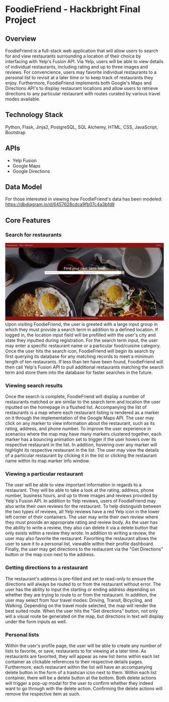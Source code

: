 # FoodieFriend - Hackbright Final Project

## Overview
FoodieFriend is a full-stack web application that will allow users to search for and view restaurants surrounding a location of their choice by interfacing with Yelp's Fusion API. Via Yelp, users will be able to view details of individual restaurants, including rating and up to three images and reviews. For convencience, users may favorite individual restaurants to a personal list to revisit at a later time or to keep track of restaurants they enjoy. Furthermore, FoodieFriend implements both Google's Maps and Directions API's to display restaurant locations and allow users to retrieve directions to any particular restaurant with routes curated by various travel modes available.

## Technology Stack
Python, Flask, Jinja2, PostgreSQL, SQL Alchemy, HTML, CSS, JavaScript, Bootstrap

## APIs
- Yelp Fusion
- Google Maps
- Google Directions

## Data Model
For those interested in viewing how FoodieFriend's data has been modeled: https://dbdiagram.io/d/6457628cdca9fb07c4a3bfd9

## Core Features

### Search for restaurants
![alt text](https://github.com/ericlwong/foodie-friend/blob/main/static/images/screenshots/homepage-screen.png "Homepage")
Upon visiting FoodieFriend, the user is greeted with a large input group in which they must provide a search term in addition to a defined location. If logged in, the location input field will be prefilled with the user's city and state they inputted during registration. For the search term input, the user may enter a specific restaurant name or a particular food/cuisine category. Once the user hits the search icon, FoodieFriend will begin its search by first querying its database for any matching records to meet a minimum length of ten restaurants. If less than ten have been found, FoodieFriend will then call Yelp's Fusion API to pull additional restaurants matching the search term and store them into the database for faster searches in the future.

### Viewing search results
Once the search is complete, FoodieFriend will display a number of restaurants matched or are similar to the search term and location the user inputted on the homepage in a flushed list. Accompanying the list of restaurants is a map where each restaurant listing is rendered as a marker on it through the implementation of the Google Maps API. The user may click on any marker to view information about the restaurant, such as its rating, address, and phone number. To improve the user experience in scenarios where the map may have many markers clustered together, each marker has a bouncing animation set to trigger if the user hovers over its respective restaurant in the list. In addition, hovering over any marker will highlight its respective restaurant in the list. The user may view the details of a particular restaurant by clicking it in the list or clicking the restaurant name within its map marker info window.

### Viewing a particular restaurant
The user will be able to view important information in regards to a restaurant. They will be able to take a look at the rating, address, phone number, business hours, and up to three images and reviews provided by Yelp's Fusion API. In addition to Yelp reviews, users of FoodieFriend may also write their own reviews for the restaurant. To help distinguish between the two types of reviews, all Yelp reviews have a red Yelp icon in the lower left corner of their containers. The user may write their own review where they must provide an appropriate rating and review body. As the user has the ability to write a review, they also can delete it via a delete button that only exists within a review they wrote. In addition to writing a review, the user may also favorite the restaurant. Favoriting the restaurant allows the user to save it to a personal list, viewable within their profile dashboard. Finally, the user may get directions to the restaurant via the "Get Directions" button or the map icon next to the address.

### Getting directions to a restaurant
The restaurant's address is pre-filled and set to read-only to ensure the directions will always be routed to or from the restaurant without error. The user has the ability to input the starting or ending address depending on whether they are trying to route to or from the restaurant. In addition, the user may select from four travel modes: Driving, Transit, Bicycling, and Walking. Depending on the travel mode selected, the map will render the best suited route. When the user hits the "Get directions" button, not only will a visual route be generated on the map, but directions in text will display under the form inputs as well.

### Personal lists
Within the user's profile page, the user will be able to create any number of lists to favorite, or save, restaurants to for viewing at a later time. As restaurants are favorited, they will appear as new list items within each list container as clickable references to their respective details pages. Furthermore, each restaurant within the list will have an accompanying delete button in the form of a trashcan icon next to them. Within each list container, there will be a delete button at the bottom. Both delete actions will trigger a pop-up modal for the user to confirm whether they indeed want to go through with the delete action. Confirming the delete actions will remove the respective item as such.